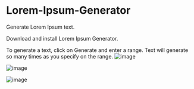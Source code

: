 # Lorem-Ipsum-Generator
Generate Lorem Ipsum text.

Download and install Lorem Ipsum Generator.

To generate a text, click on Generate and enter a range.
Text will generate so many times as you specify on the range.
![image](https://user-images.githubusercontent.com/89426850/155895952-4e56a90d-2c89-4a7c-9c2e-8a08aadca9a0.png)


![image](https://user-images.githubusercontent.com/89426850/155895955-1369bd28-e747-4e73-b66b-784ec68d5079.png)


![image](https://user-images.githubusercontent.com/89426850/155895958-46293845-18c4-41da-985b-b03827b4f49a.png)

